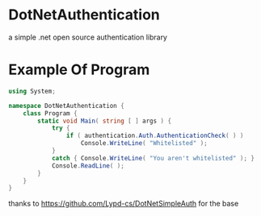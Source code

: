 # DotNetAuthentication
a simple .net open source authentication library

# Example Of Program
```C#
using System;

namespace DotNetAuthentication {
    class Program {
        static void Main( string [ ] args ) {
            try {
                if ( authentication.Auth.AuthenticationCheck( ) )
                    Console.WriteLine( "Whitelisted" );
            } 
            catch { Console.WriteLine( "You aren't whitelisted" ); }
            Console.ReadLine( );
        }
    }
}
```
thanks to https://github.com/Lypd-cs/DotNetSimpleAuth for the base

